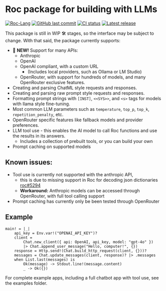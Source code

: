 # Roc package for building with LLMs

[![Roc-Lang][roc_badge]][roc_link]
[![GitHub last commit][last_commit_badge]][last_commit_link]
[![CI status][ci_status_badge]][ci_status_link]
[![Latest release][version_badge]][version_link]

This package is still in WIP 🛠️ stages, so the interface may be subject to change. With that said, the package currently supports:

- 🚀 __NEW!__ Support for many APIs:
    - Anthropic
    - OpenAI
    - OpenAI compliant, with a custom URL 
        - (Includes local providers, such as Ollama or LM Studio)
    - OpenRouter, with support for hundreds of models, and many OpenRouter exclusive features.
- Creating and parsing ChatML style requests and responses.
- Creating and parsing raw prompt style requests and responses.
- Formatting prompt strings with `[INST]`, `<<SYS>>`, and `<s>` tags for models with llama style fine-tuning.
- Most common LLM parameters such as `temperature`, `top_p`, `top_k`, `repetition_penalty`, etc.
- OpenRouter specific features like fallback models and provider preferences.
- LLM tool use - this enables the AI model to call Roc functions and use the results in its answers.
  - Includes a collection of prebuilt tools, or you can build your own
- Prompt caching on supported models

## Known issues:
- Tool use is currently not supported with the anthropic API, 
    - this is due to missing support in Roc for decoding json dictionaries [roc#5294](https://github.com/roc-lang/roc/issues/5294)
    - __Workaround:__ Anthropic models can be accessed through OpenRouter, with full tool calling support
- Prompt caching has currently only be been tested through OpenRouter


## Example
```roc
main! = |_|
    api_key = Env.var!("OPENAI_API_KEY")?
    client =
        Chat.new_client({ api: OpenAI, api_key, model: "gpt-4o" })
        |> Chat.append_user_message("Hello, computer!", {})
    response = Http.send!(Chat.build_http_request(client, {}))?
    messages = Chat.update_messages(client, response)? |> .messages
    when List.last(messages) is
        Ok(message) -> Stdout.line!(message.content)
        _ -> Ok({})
```

For complete example apps, including a full chatbot app with tool use, see the examples folder.

[roc_badge]: https://img.shields.io/endpoint?url=https%3A%2F%2Fpastebin.com%2Fraw%2FcFzuCCd7
[roc_link]: https://github.com/roc-lang/roc
[ci_status_badge]: https://img.shields.io/github/actions/workflow/status/imclerran/roc-openrouter/ci.yaml?logo=github&logoColor=lightgrey
[ci_status_link]: https://github.com/imclerran/roc-openrouter/actions/workflows/ci.yaml
[last_commit_badge]: https://img.shields.io/github/last-commit/imclerran/roc-openrouter?logo=git&logoColor=lightgrey
[last_commit_link]: https://github.com/imclerran/roc-openrouter/commits/main/
[version_badge]: https://img.shields.io/github/v/release/imclerran/roc-ai
[version_link]: https://github.com/imclerran/roc-ai/releases/
<!--[version_link]: https://github.com/imclerran/roc-ai/releases/latest -->
